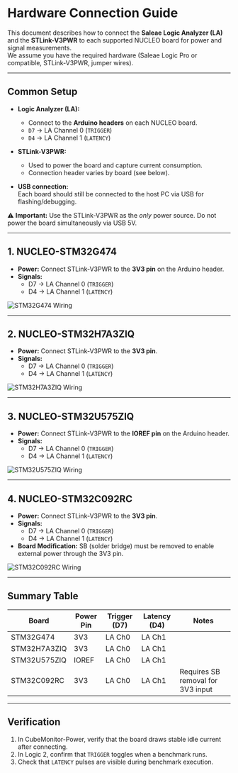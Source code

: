 # Hardware Connection Guide

This document describes how to connect the **Saleae Logic Analyzer (LA)** and the **STLink-V3PWR** to each supported NUCLEO board for power and signal measurements.  
We assume you have the required hardware (Saleae Logic Pro or compatible, STLink-V3PWR, jumper wires).

---

## Common Setup

- **Logic Analyzer (LA):**
  - Connect to the **Arduino headers** on each NUCLEO board.
  - `D7` → LA Channel 0 (`TRIGGER`)
  - `D4` → LA Channel 1 (`LATENCY`)

- **STLink-V3PWR:**
  - Used to power the board and capture current consumption.
  - Connection header varies by board (see below).

- **USB connection:**  
  Each board should still be connected to the host PC via USB for flashing/debugging.

⚠️ **Important:** Use the STLink-V3PWR as the *only* power source. Do not power the board simultaneously via USB 5V.

---

## 1. NUCLEO-STM32G474

- **Power:** Connect STLink-V3PWR to the **3V3 pin** on the Arduino header.  
- **Signals:**  
  - D7 → LA Channel 0 (`TRIGGER`)  
  - D4 → LA Channel 1 (`LATENCY`)  

![STM32G474 Wiring](stm32g474-wiring.png)

---

## 2. NUCLEO-STM32H7A3ZIQ

- **Power:** Connect STLink-V3PWR to the **3V3 pin**.  
- **Signals:**  
  - D7 → LA Channel 0 (`TRIGGER`)  
  - D4 → LA Channel 1 (`LATENCY`)  

![STM32H7A3ZIQ Wiring](stm32h7a3ziq-wiring.png)

---

## 3. NUCLEO-STM32U575ZIQ

- **Power:** Connect STLink-V3PWR to the **IOREF pin** on the Arduino header.  
- **Signals:**  
  - D7 → LA Channel 0 (`TRIGGER`)  
  - D4 → LA Channel 1 (`LATENCY`)  

![STM32U575ZIQ Wiring](stm32u575ziq-wiring.png)

---

## 4. NUCLEO-STM32C092RC

- **Power:** Connect STLink-V3PWR to the **3V3 pin**.  
- **Signals:**  
  - D7 → LA Channel 0 (`TRIGGER`)  
  - D4 → LA Channel 1 (`LATENCY`)  
- **Board Modification:** SB (solder bridge) must be removed to enable external power through the 3V3 pin.  

![STM32C092RC Wiring](stm32c092rc-wiring.png)

---

## Summary Table

| Board                | Power Pin | Trigger (D7) | Latency (D4) | Notes                               |
|----------------------|-----------|--------------|--------------|-------------------------------------|
| STM32G474            | 3V3       | LA Ch0       | LA Ch1       |                                     |
| STM32H7A3ZIQ         | 3V3       | LA Ch0       | LA Ch1       |                                     |
| STM32U575ZIQ         | IOREF     | LA Ch0       | LA Ch1       |                                     |
| STM32C092RC          | 3V3       | LA Ch0       | LA Ch1       | Requires SB removal for 3V3 input   |

---

## Verification

1. In CubeMonitor-Power, verify that the board draws stable idle current after connecting.  
2. In Logic 2, confirm that `TRIGGER` toggles when a benchmark runs.  
3. Check that `LATENCY` pulses are visible during benchmark execution.
